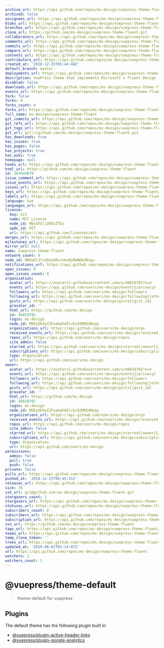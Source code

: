 ```yaml
---
archive_url: https://api.github.com/repos/ms-design/vuepress-theme-fluent/{archive_format}{/ref}
archived: false
assignees_url: https://api.github.com/repos/ms-design/vuepress-theme-fluent/assignees{/user}
blobs_url: https://api.github.com/repos/ms-design/vuepress-theme-fluent/git/blobs{/sha}
branches_url: https://api.github.com/repos/ms-design/vuepress-theme-fluent/branches{/branch}
clone_url: https://github.com/ms-design/vuepress-theme-fluent.git
collaborators_url: https://api.github.com/repos/ms-design/vuepress-theme-fluent/collaborators{/collaborator}
comments_url: https://api.github.com/repos/ms-design/vuepress-theme-fluent/comments{/number}
commits_url: https://api.github.com/repos/ms-design/vuepress-theme-fluent/commits{/sha}
compare_url: https://api.github.com/repos/ms-design/vuepress-theme-fluent/compare/{base}...{head}
contents_url: https://api.github.com/repos/ms-design/vuepress-theme-fluent/contents/{+path}
contributors_url: https://api.github.com/repos/ms-design/vuepress-theme-fluent/contributors
created_at: '2018-12-25T05:44:48Z'
default_branch: master
deployments_url: https://api.github.com/repos/ms-design/vuepress-theme-fluent/deployments
description: VuePress theme that implements Microsoft's Fluent Design
disabled: false
downloads_url: https://api.github.com/repos/ms-design/vuepress-theme-fluent/downloads
events_url: https://api.github.com/repos/ms-design/vuepress-theme-fluent/events
fork: false
forks: 0
forks_count: 0
forks_url: https://api.github.com/repos/ms-design/vuepress-theme-fluent/forks
full_name: ms-design/vuepress-theme-fluent
git_commits_url: https://api.github.com/repos/ms-design/vuepress-theme-fluent/git/commits{/sha}
git_refs_url: https://api.github.com/repos/ms-design/vuepress-theme-fluent/git/refs{/sha}
git_tags_url: https://api.github.com/repos/ms-design/vuepress-theme-fluent/git/tags{/sha}
git_url: git://github.com/ms-design/vuepress-theme-fluent.git
has_downloads: true
has_issues: true
has_pages: false
has_projects: true
has_wiki: true
homepage: null
hooks_url: https://api.github.com/repos/ms-design/vuepress-theme-fluent/hooks
html_url: https://github.com/ms-design/vuepress-theme-fluent
id: 163049878
issue_comment_url: https://api.github.com/repos/ms-design/vuepress-theme-fluent/issues/comments{/number}
issue_events_url: https://api.github.com/repos/ms-design/vuepress-theme-fluent/issues/events{/number}
issues_url: https://api.github.com/repos/ms-design/vuepress-theme-fluent/issues{/number}
keys_url: https://api.github.com/repos/ms-design/vuepress-theme-fluent/keys{/key_id}
labels_url: https://api.github.com/repos/ms-design/vuepress-theme-fluent/labels{/name}
language: Vue
languages_url: https://api.github.com/repos/ms-design/vuepress-theme-fluent/languages
license:
  key: mit
  name: MIT License
  node_id: MDc6TGljZW5zZTEz
  spdx_id: MIT
  url: https://api.github.com/licenses/mit
merges_url: https://api.github.com/repos/ms-design/vuepress-theme-fluent/merges
milestones_url: https://api.github.com/repos/ms-design/vuepress-theme-fluent/milestones{/number}
mirror_url: null
name: vuepress-theme-fluent
network_count: 0
node_id: MDEwOlJlcG9zaXRvcnkxNjMwNDk4Nzg=
notifications_url: https://api.github.com/repos/ms-design/vuepress-theme-fluent/notifications{?since,all,participating}
open_issues: 0
open_issues_count: 0
organization:
  avatar_url: https://avatars1.githubusercontent.com/u/46018782?v=4
  events_url: https://api.github.com/users/ms-design/events{/privacy}
  followers_url: https://api.github.com/users/ms-design/followers
  following_url: https://api.github.com/users/ms-design/following{/other_user}
  gists_url: https://api.github.com/users/ms-design/gists{/gist_id}
  gravatar_id: ''
  html_url: https://github.com/ms-design
  id: 46018782
  login: ms-design
  node_id: MDEyOk9yZ2FuaXphdGlvbjQ2MDE4Nzgy
  organizations_url: https://api.github.com/users/ms-design/orgs
  received_events_url: https://api.github.com/users/ms-design/received_events
  repos_url: https://api.github.com/users/ms-design/repos
  site_admin: false
  starred_url: https://api.github.com/users/ms-design/starred{/owner}{/repo}
  subscriptions_url: https://api.github.com/users/ms-design/subscriptions
  type: Organization
  url: https://api.github.com/users/ms-design
owner:
  avatar_url: https://avatars1.githubusercontent.com/u/46018782?v=4
  events_url: https://api.github.com/users/ms-design/events{/privacy}
  followers_url: https://api.github.com/users/ms-design/followers
  following_url: https://api.github.com/users/ms-design/following{/other_user}
  gists_url: https://api.github.com/users/ms-design/gists{/gist_id}
  gravatar_id: ''
  html_url: https://github.com/ms-design
  id: 46018782
  login: ms-design
  node_id: MDEyOk9yZ2FuaXphdGlvbjQ2MDE4Nzgy
  organizations_url: https://api.github.com/users/ms-design/orgs
  received_events_url: https://api.github.com/users/ms-design/received_events
  repos_url: https://api.github.com/users/ms-design/repos
  site_admin: false
  starred_url: https://api.github.com/users/ms-design/starred{/owner}{/repo}
  subscriptions_url: https://api.github.com/users/ms-design/subscriptions
  type: Organization
  url: https://api.github.com/users/ms-design
permissions:
  admin: false
  pull: true
  push: false
private: false
pulls_url: https://api.github.com/repos/ms-design/vuepress-theme-fluent/pulls{/number}
pushed_at: '2018-12-25T09:45:21Z'
releases_url: https://api.github.com/repos/ms-design/vuepress-theme-fluent/releases{/id}
size: 76
ssh_url: git@github.com:ms-design/vuepress-theme-fluent.git
stargazers_count: 1
stargazers_url: https://api.github.com/repos/ms-design/vuepress-theme-fluent/stargazers
statuses_url: https://api.github.com/repos/ms-design/vuepress-theme-fluent/statuses/{sha}
subscribers_count: 0
subscribers_url: https://api.github.com/repos/ms-design/vuepress-theme-fluent/subscribers
subscription_url: https://api.github.com/repos/ms-design/vuepress-theme-fluent/subscription
svn_url: https://github.com/ms-design/vuepress-theme-fluent
tags_url: https://api.github.com/repos/ms-design/vuepress-theme-fluent/tags
teams_url: https://api.github.com/repos/ms-design/vuepress-theme-fluent/teams
temp_clone_token: ''
trees_url: https://api.github.com/repos/ms-design/vuepress-theme-fluent/git/trees{/sha}
updated_at: '2019-08-01T02:14:07Z'
url: https://api.github.com/repos/ms-design/vuepress-theme-fluent
watchers: 1
watchers_count: 1
---
```


# @vuepress/theme-default

> theme-default for vuepress

## Plugins

The default theme has the following plugin built in:

- [@vuepress/plugin-active-header-links](https://github.com/vuejs/vuepress/tree/master/packages/@vuepress/plugin-active-header-links)
- [@vuepress/plugin-google-analytics](https://github.com/vuejs/vuepress/tree/master/packages/%40vuepress/plugin-google-analytics)
